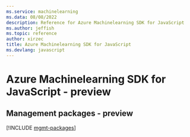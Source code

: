 ```yaml
---
ms.service: machinelearning
ms.data: 08/08/2022
description: Reference for Azure Machinelearning SDK for JavaScript
ms.author: jeffish
ms.topic: reference
author: xirzec
title: Azure Machinelearning SDK for JavaScript
ms.devlang: javascript
---
```

# Azure Machinelearning SDK for JavaScript - preview

## Management packages - preview
[!INCLUDE [mgmt-packages](machinelearning-mgmt-index.md)]